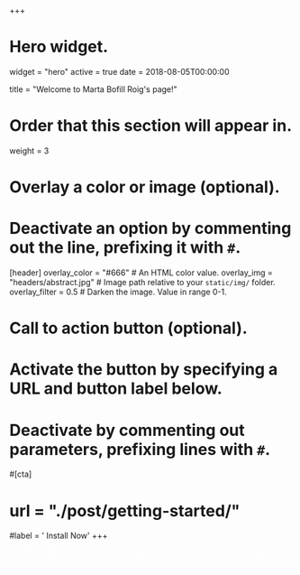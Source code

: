 +++
# Hero widget.
widget = "hero"
active = true
date = 2018-08-05T00:00:00

title = "Welcome to Marta Bofill Roig's page!"

# Order that this section will appear in.
weight = 3

# Overlay a color or image (optional).
#   Deactivate an option by commenting out the line, prefixing it with `#`.
[header]
overlay_color = "#666"  # An HTML color value.
  overlay_img = "headers/abstract.jpg"  # Image path relative to your `static/img/` folder.
  overlay_filter = 0.5  # Darken the image. Value in range 0-1.

# Call to action button (optional).
#   Activate the button by specifying a URL and button label below.
#   Deactivate by commenting out parameters, prefixing lines with `#`.
#[cta]
# url = "./post/getting-started/"
#label = '<i class="fa fa-download"></i> Install Now'
+++
<br>
<font color=#fff>I'm doing my PhD in Biostatistics at Universitat Politècnica de Catalunya-BarcelonaTECH (UPC) and my research is focused on clinical trial designs </font>
<br>
<small><font color=#fff>Clinical Trials|Biostatistics|Survival Analysis</font></small>
<br>
<br>
<br>
<br>
<br>
<br>

